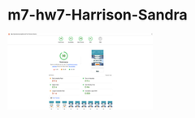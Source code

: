 # m7-hw7-Harrison-Sandra
<img src="images/lighthouse-report.png" alt="Screenshot of Lighthouse Report" width= "286" height="150">